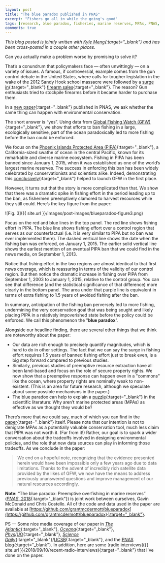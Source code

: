 ```yaml
---
layout: post
title: "The blue paradox published in PNAS"
excerpt: "Fishers go all in while the going's good"
tags: [research, blue paradox, fisheries, marine reserves, MPAs, PNAS, R, STATA, reproducibility]
comments: true
---
```


*This blog posted is jointly written with [Kyle Meng](http://www.kylemeng.com){:target="_blank"} and has been cross-posted in a couple other places.*

Can you actually make a problem worse by promising to solve it?

That’s a conundrum that policymakers face — often unwittingly — on a variety of issues. A famous, if controversial, example comes from the gun control debate in the United States, where calls for tougher legislation in the wake of the 2012 Sandy Hook school massacre were followed by a [surge in](http://science.sciencemag.org/content/358/6368/1324){:target="_blank"} [firearm sales](https://www.ft.com/content/9fb20eea-6407-11e3-b70d-00144feabdc0){:target="_blank"}. The reason? Gun enthusiasts tried to stockpile firearms before it became harder to purchase them.

In a [new paper](https://doi.org/10.1073/pnas.1802862115){:target="_blank"} published in PNAS, we ask whether the same thing can happen with environmental conservation.

The short answer is “yes”. Using data from [Global Fishing Watch (GFW)](http://globalfishingwatch.org/){:target="_blank"}, we show that efforts to ban fishing in a large, ecologically sensitive, part of the ocean paradoxically led to more fishing before the ban could be enforced.

We focus on the [Phoenix Islands Protected Area (PIPA)](https://en.wikipedia.org/wiki/Phoenix_Islands_Protected_Area){:target="_blank"}, a California-sized swathe of ocean in the central Pacific, known for its remarkable and diverse marine ecosystem. Fishing in PIPA has been banned since January 1, 2015, when it was established as one of the world’s largest marine reserves. The success in enforcing this ban has been widely celebrated by conservationists and scientists alike. Indeed, demonstrating this [conclusively](http://science.sciencemag.org/content/351/6278/1148){:target="_blank"} helped to launch GFW in the first place.

However, it turns out that the story is more complicated than that. We show that there was a dramatic spike in fishing effort in the period leading up to the ban, as fishermen preemptively clamored to harvest resources while they still could. Here’s the key figure from the paper:

![Fig. 3]({{ site.url }}/images/post-images/blueparadox-figure3.png)

Focus on the red and blue lines in the top panel. The red line shows fishing effort in PIPA. The blue line shows fishing effort over a control region that serves as our counterfactual (i.e. it is very similar to PIPA but no ban was ever implemented there). The dashed vertical line shows the date when the fishing ban was enforced, on January 1, 2015. The earlier solid vertical line shows the earliest mention of an eventual PIPA ban that we could find in the news media, on September 1, 2013.

Notice that fishing effort in the two regions are almost identical to that first news coverage, which is reassuring in terms of the validity of our control region. But then notice the dramatic increase in fishing over PIPA from September 1, 2003 to January 1, 2015, relative to the control group. You can see that difference (and the statistical significance of that difference) more clearly in the bottom panel. The area under that purple line is equivalent in terms of extra fishing to 1.5 years of avoided fishing after the ban.

In summary, anticipation of the fishing ban perversely led to more fishing, undermining the very conservation goal that was being sought and likely placing PIPA in a relatively impoverished state before the policy could be enforced. We call this phenomenon the "**blue paradox**".

Alongside our headline finding, there are several other things that we think are noteworthy about the paper:

- Our data are rich enough to precisely quantify magnitudes, which is hard to do in other settings. The fact that we can say the surge in fishing effort requires 1.5 years of banned fishing effort just to break even, is a big step forward compared to previous studies.
- Similarly, previous studies of preemptive resource extraction have all been land-based and focus on the role of secure property rights. We now show that a preemptive response can happen even in a "commons" like the ocean, where property rights are nominally weak to non-existent. (This is an area for future research, although we speculate about some possible mechanisms in the paper.)
- The blue paradox can help to explain a [puzzle](https://www.nature.com/news/ocean-conservation-uncertain-sanctuary-1.9568){:target="_blank"} in the scientific literature: Why aren’t marine protected areas (MPAs) as effective as we thought they would be?

There’s more that we could say, much of which you can find in the [paper](https://doi.org/10.1073/pnas.1802862115){:target="_blank"} itself. Please note that our intention is not to denigrate MPAs as a potentially valuable conservation tool, much less claim that PIPA was not worth it. (Far from it!) Rather, our goal is to spark a wider conversation about the tradeoffs involved in designing environmental policies, and the role that new data sources can play in informing those tradeoffs. As we conclude in the paper:

> We end on a hopeful note, recognizing that the evidence presented herein would have been impossible only a few years ago due to data limitations. Thanks to the advent of incredibly rich satellite data provided by the likes of GFW, we now have the means to address previously unanswered questions and improve management of our natural resources accordingly.

**Note:** “The blue paradox: Preemptive overfishing in marine reserves” ([*PNAS*, 2018](https://doi.org/10.1073/pnas.1802862115){:target="_blank"}) is joint work between ourselves, Gavin McDonald and Chris Costello. All of the code and data used in the paper are available at [https://github.com/grantmcdermott/blueparadox](https://github.com/grantmcdermott/blueparadox){:target="_blank"}.

PS — Some nice media coverage of our paper in [*The Atlantic*](https://www.theatlantic.com/science/archive/2018/08/ocean-protections-can-trigger-preemptive-fishing-frenzies/568747/){:target="_blank"}, [*Oceana*](https://oceana.org/blog/fishing-pressure-can-surge-marine-reserves-are-created-new-study-finds){:target="_blank"}, [*Phys*](https://phys.org/news/2018-08-fishing-skyrocketed-south-pacific-area.html)/[UO](https://around.uoregon.edu/content/plans-marine-reserves-can-spark-overfishing-study-finds){:target="_blank"}, [*Science Daily*](https://www.sciencedaily.com/releases/2018/08/180827180749.htm){:target="_blank"}/[UCSB](http://www.news.ucsb.edu/2018/019155/blue-paradox){:target="_blank"}, and the [PNAS blog](http://blog.pnas.org/2018/09/journal-club-marine-conservation-move-sparks-a-fishing-frenzy/){:target="_blank"}. In addition, here are some [radio interviews]({{ site.url }}/2018/09/10/recent-radio-interviews){:target="_blank"} that I've done on the paper.
